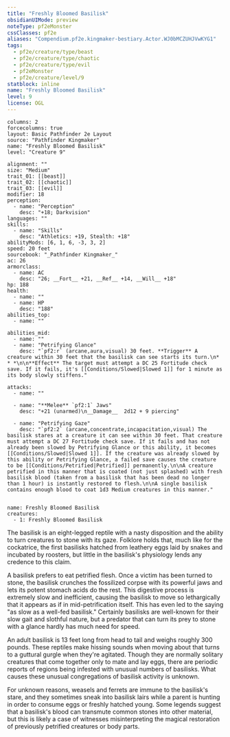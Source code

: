 ```yaml
---
title: "Freshly Bloomed Basilisk"
obsidianUIMode: preview
noteType: pf2eMonster
cssClasses: pf2e
aliases: "Compendium.pf2e.kingmaker-bestiary.Actor.WJ0bMCZUHJVwKYG1" 
tags:
  - pf2e/creature/type/beast
  - pf2e/creature/type/chaotic
  - pf2e/creature/type/evil
  - pf2eMonster
  - pf2e/creature/level/9
statblock: inline
name: "Freshly Bloomed Basilisk"
level: 9
license: OGL
---
```


```statblock
columns: 2
forcecolumns: true
layout: Basic Pathfinder 2e Layout
source: "Pathfinder Kingmaker"
name: "Freshly Bloomed Basilisk"
level: "Creature 9"

alignment: ""
size: "Medium"
trait_01: [[beast]]
trait_02: [[chaotic]]
trait_03: [[evil]]
modifier: 18
perception:
  - name: "Perception"
    desc: "+18; Darkvision"
languages: ""
skills:
  - name: "Skills"
    desc: "Athletics: +19, Stealth: +18"
abilityMods: [6, 1, 6, -3, 3, 2]
speed: 20 feet
sourcebook: "_Pathfinder Kingmaker_"
ac: 26
armorclass:
  - name: AC
    desc: "26; __Fort__ +21, __Ref__ +14, __Will__ +18"
hp: 188
health:
  - name: ""
  - name: HP
    desc: "188"
abilities_top:
  - name: ""

abilities_mid:
  - name: ""
  - name: "Petrifying Glance"
    desc: "`pf2:r` (arcane,aura,visual) 30 feet. **Trigger** A creature within 30 feet that the basilisk can see starts its turn.\n* * *\n\n**Effect** The target must attempt a DC 25 Fortitude check save. If it fails, it's [[Conditions/Slowed|Slowed 1]] for 1 minute as its body slowly stiffens."

attacks:
  - name: ""

  - name: "**Melee** `pf2:1` Jaws"
    desc: "+21 (unarmed)\n__Damage__  2d12 + 9 piercing"

  - name: "Petrifying Gaze"
    desc: "`pf2:2` (arcane,concentrate,incapacitation,visual) The basilisk stares at a creature it can see within 30 feet. That creature must attempt a DC 27 Fortitude check save. If it fails and has not already been slowed by Petrifying Glance or this ability, it becomes [[Conditions/Slowed|Slowed 1]]. If the creature was already slowed by this ability or Petrifying Glance, a failed save causes the creature to be [[Conditions/Petrified|Petrified]] permanently.\n\nA creature petrified in this manner that is coated (not just splashed) with fresh basilisk blood (taken from a basilisk that has been dead no longer than 1 hour) is instantly restored to flesh.\n\nA single basilisk contains enough blood to coat 1d3 Medium creatures in this manner."
 
```

```encounter-table
name: Freshly Bloomed Basilisk
creatures:
  - 1: Freshly Bloomed Basilisk
```



The basilisk is an eight-legged reptile with a nasty disposition and the ability to turn creatures to stone with its gaze. Folklore holds that, much like for the cockatrice, the first basilisks hatched from leathery eggs laid by snakes and incubated by roosters, but little in the basilisk's physiology lends any credence to this claim.

A basilisk prefers to eat petrified flesh. Once a victim has been turned to stone, the basilisk crunches the fossilized corpse with its powerful jaws and lets its potent stomach acids do the rest. This digestive process is extremely slow and inefficient, causing the basilisk to move so lethargically that it appears as if in mid-petrification itself. This has even led to the saying "as slow as a well-fed basilisk." Certainly basilisks are well-known for their slow gait and slothful nature, but a predator that can turn its prey to stone with a glance hardly has much need for speed.

An adult basilisk is 13 feet long from head to tail and weighs roughly 300 pounds. These reptiles make hissing sounds when moving about that turns to a guttural gurgle when they're agitated. Though they are normally solitary creatures that come together only to mate and lay eggs, there are periodic reports of regions being infested with unusual numbers of basilisks. What causes these unusual congregations of basilisk activity is unknown.

For unknown reasons, weasels and ferrets are immune to the basilisk's stare, and they sometimes sneak into basilisk lairs while a parent is hunting in order to consume eggs or freshly hatched young. Some legends suggest that a basilisk's blood can transmute common stones into other material, but this is likely a case of witnesses misinterpreting the magical restoration of previously petrified creatures or body parts.
